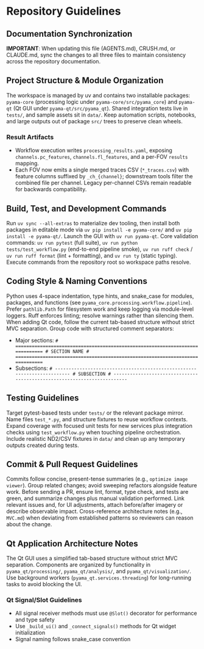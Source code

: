 # Repository Guidelines

## Documentation Synchronization
**IMPORTANT**: When updating this file (AGENTS.md), CRUSH.md, or CLAUDE.md, sync the changes to all three files to maintain consistency across the repository documentation.

## Project Structure & Module Organization
The workspace is managed by uv and contains two installable packages: `pyama-core` (processing logic under `pyama-core/src/pyama_core`) and `pyama-qt` (Qt GUI under `pyama-qt/src/pyama_qt`). Shared integration tests live in `tests/`, and sample assets sit in `data/`. Keep automation scripts, notebooks, and large outputs out of package `src/` trees to preserve clean wheels.

### Result Artifacts
- Workflow execution writes `processing_results.yaml`, exposing `channels.pc_features`, `channels.fl_features`, and a per-FOV `results` mapping.
- Each FOV now emits a single merged traces CSV (`*_traces.csv`) with feature columns suffixed by `_ch_{channel}`; downstream tools filter the combined file per channel. Legacy per-channel CSVs remain readable for backwards compatibility.

## Build, Test, and Development Commands
Run `uv sync --all-extras` to materialize dev tooling, then install both packages in editable mode via `uv pip install -e pyama-core/` and `uv pip install -e pyama-qt/`. Launch the GUI with `uv run pyama-qt`. Core validation commands: `uv run pytest` (full suite), `uv run python tests/test_workflow.py` (end-to-end pipeline smoke), `uv run ruff check` / `uv run ruff format` (lint + formatting), and `uv run ty` (static typing). Execute commands from the repository root so workspace paths resolve.

## Coding Style & Naming Conventions
Python uses 4-space indentation, type hints, and snake_case for modules, packages, and functions (see `pyama_core.processing.workflow.pipeline`). Prefer `pathlib.Path` for filesystem work and keep logging via module-level loggers. Ruff enforces linting; resolve warnings rather than silencing them. When adding Qt code, follow the current tab-based structure without strict MVC separation. Group code with structured comment separators:
- Major sections: `# ============================================================================= # SECTION NAME # =============================================================================`
- Subsections: `# ------------------------------------------------------------------------ # SUBSECTION # ------------------------------------------------------------------------`

## Testing Guidelines
Target pytest-based tests under `tests/` or the relevant package mirror. Name files `test_*.py`, and structure fixtures to reuse workflow contexts. Expand coverage with focused unit tests for new services plus integration checks using `test_workflow.py` when touching pipeline orchestration. Include realistic ND2/CSV fixtures in `data/` and clean up any temporary outputs created during tests.

## Commit & Pull Request Guidelines
Commits follow concise, present-tense summaries (e.g., `optimize image viewer`). Group related changes; avoid sweeping refactors alongside feature work. Before sending a PR, ensure lint, format, type check, and tests are green, and summarize changes plus manual validation performed. Link relevant issues and, for UI adjustments, attach before/after imagery or describe observable impact. Cross-reference architecture notes (e.g., `MVC.md`) when deviating from established patterns so reviewers can reason about the change.

## Qt Application Architecture Notes
The Qt GUI uses a simplified tab-based structure without strict MVC separation. Components are organized by functionality in `pyama_qt/processing/`, `pyama_qt/analysis/`, and `pyama_qt/visualization/`. Use background workers (`pyama_qt.services.threading`) for long-running tasks to avoid blocking the UI.

### Qt Signal/Slot Guidelines
- All signal receiver methods must use `@Slot()` decorator for performance and type safety
- Use `_build_ui()` and `_connect_signals()` methods for Qt widget initialization
- Signal naming follows snake_case convention
